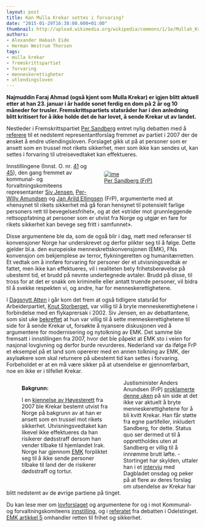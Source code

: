 ```yaml
---
layout: post
title: Kan Mulla Krekar settes i forvaring?
date: "2015-01-29T16:38:00.000+01:00"
thumbnail: http://upload.wikimedia.org/wikipedia/commons/1/1e/Mullah_Krekar.jpg
authors:
- Alexander Habash Eide
- Herman Westrum Thorsen
tags:
- mulla krekar
- fremskrittspartiet
- forvaring
- menneskerettigheter
- utlendingsloven
---
```


**Najmuddin Faraj Ahmad (også kjent som Mulla Krekar) er igjen blitt aktuell etter at han 23. januar i år hadde sonet ferdig en dom på 2 år og 10 måneder for trusler. Fremskrittspartiets statsråder har i den anledning blitt kritisert for å ikke holde det de har lovet, å sende Krekar ut av landet.**

Nestleder i Fremskrittspartiet [Per Sandberg](https://www.holderdeord.no/representatives/pes) entret nylig debatten med å [referere](http://www.tv2.no/a/6473763) til et nedstemt representantforslag fremmet av partiet i 2007 der de ønsket å endre utlendingsloven. Forslaget gikk ut på at personer som er ansett som en trussel mot rikets sikkerhet, men som ikke kan sendes ut, kan settes i forvaring til utreisevedtaket kan effektueres.

<div style="float: right; width: 45%; padding: 1.5em;">
  <a href="https://www.holderdeord.no/representatives/pes">
    <img src="https://www.holderdeord.no/api/representatives/pes/image?version=medium" alt="ime" style="border-radius: 4px;"/>
    <figcaption>Per Sandberg (FrP)</figcaption>
  </a>
</div>

Innstillingene (Innst. O. nr. [41](https://www.stortinget.no/Global/pdf/Innstillinger/Odelstinget/2007-2008/inno-200708-041.pdf) og [45](https://www.stortinget.no/Global/pdf/Innstillinger/Odelstinget/2006-2007/inno-200607-045.pdf)), den gang fremmet av kommunal- og forvaltningskomiteens representanter [Siv Jensen](https://www.holderdeord.no/representatives/sivj), [Per-Willy Amundsen](https://www.holderdeord.no/representatives/pta) og [Jan Arild Ellingsen](https://www.holderdeord.no/representatives/jae) (FrP), argumenterte med at «hensynet til rikets sikkerhet må gå foran hensynet til potensielt farlige personers rett til bevegelsesfrihet», og at det «strider mot grunnleggende rettsoppfatning at personer som er utvist fra Norge og utgjør en fare for rikets sikkerhet kan bevege seg fritt i samfunnet».


Disse argumentene ble da, som de også blir i dag, møtt med referanser til konvensjoner Norge har underskrevet og derfor plikter seg til å følge. Dette gjelder bl.a. den europeiske menneskrettskonvensjonen (EMK), FNs konvensjon om bekjemplese av terror, flykningeretten og humanitærretten. Et vedtak om å innføre forvaring for personer der et utvisningsvedtak er fattet, men ikke kan effektueres, vil i realiteten bety frihetsberøvelse på ubestemt tid, et brudd på nevnte undertegnede avtaler. Brudd på disse, til tross for at det er snakk om kriminelle eller antatt truende personer, vil bidra til å svekke respekten vi, og andre, har for menneskerettighetene.

I [Dagsnytt Atten](http://www.nrk.no/norge/sentrale-ap-politikere-ville-bryte-menneskerettighetene-1.12177597) i går kom det frem at også tidligere statsråd for Arbeiderpartiet, [Knut Storberget](https://www.holderdeord.no/representatives/knus), var villig til å bryte menneskerettighetene i forbindelse med en flykaprersak i 2002. Siv Jensen, en av debattantene, som sist uke [bekreftet](http://www.tv2.no/v/873476/) at hun var villig til å sette menneskerettighetene til side for å sende Krekar ut, forsøkte å nyansere diskusjonen ved å argumentere for modernisering og nytolkning av EMK. Det samme ble fremsatt i innstillingen fra 2007, hvor det ble påpekt at EMK sto i veien for nasjonal lovgivning og derfor burde revurderes. Nederland var da ifølge FrP et eksempel på et land som opererer med en annen tolkning av EMK, der asylsøkere som skal returnere på ubestemt tid kan settes i forvaring. Forbeholdet er at en må være sikker på at utsendelse er gjennomførbart, noe en ikke er i tilfellet Krekar.

<figure class="fact-box" style="float: left; width: 45%;">
  <strong>Bakgrunn:</strong>

  I en <a href="http://www.domstol.no/DAtemplates/Article____16943.aspx">kjennelse av Høyesterett</a> fra 2007 ble Krekar bestemt utvist fra Norge på bakgrunn av at han er ansett som en trussel mot rikets sikkerhet. Utvisningsvedtaket kan likevel ikke effektueres da han risikerer dødsstraff dersom han vender tilbake til hjemlandet Irak. Norge har gjennom <a href="https://lovdata.no/dokument/NL/lov/1999-05-21-30/KAPITTEL_emkn-1#KAPITTEL_emkn-1">EMK</a> forpliktet seg til å ikke sende personer tilbake til land der de risikerer dødsstraff og tortur.
</figure>

Justisminister Anders Anundsen (FrP) [proklamerte denne uken](http://www.vg.no/nyheter/innenriks/mulla-krekar/justis-anders-uenig-med-frp-siv/a/23382646/) på sin side at det ikke var aktuelt å bryte menneskerettighetene for å bli kvitt Krekar. Han får støtte fra egne partifeller, inkludert Sandberg, for dette. Status quo ser dermed ut til å opprettholdes uten at Sandberg er villig til å innrømme brutt løfte. - Stortinget har skylden, uttaler han i et [intervju](http://www.dagbladet.no/2015/01/28/nyheter/samfunn/politikk/innenriks/regjeringen/37402119/) med Dagbladet onsdag og peker på at flere av deres forslag om utsendelse av Krekar har blitt nedstemt av de øvrige partiene på tinget.

Du kan lese mer om [lovforslaget](https://www.stortinget.no/Global/pdf/Representantforslag/2007-2008/dok8-200708-025.pdf) og argumentene for og i mot Kommunal- og forvaltningskomiteens [innstilling](https://www.stortinget.no/Global/pdf/Innstillinger/Odelstinget/2007-2008/inno-200708-041.pdf), og i [referatet](https://www.stortinget.no/Global/pdf/Referater/Odelstinget/2006-2007/o070327.pdf) fra debatten i Odelstinget. [EMK artikkel 5](http://lovdata.no/lov/1999-05-21-30/emkn/a5) omhandler retten til frihet og sikkerhet.

<div style="clear: both;"></div>
